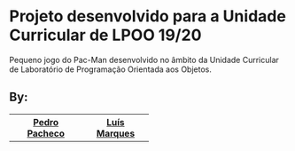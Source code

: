 # Projeto desenvolvido para a Unidade Curricular de LPOO 19/20

Pequeno jogo do Pac-Man desenvolvido no âmbito da Unidade Curricular de Laboratório de Programação Orientada aos Objetos.

<h2>By:</h2>

<table style="width:50%;">
  <tr>
    <th><a href="https://github.com/p-paachecoo"><b>Pedro Pacheco</b></a></th>
    <th><a href="https://github.com/lmarques03"><b>Luís Marques</b></a></th>
  </tr>
</table>

